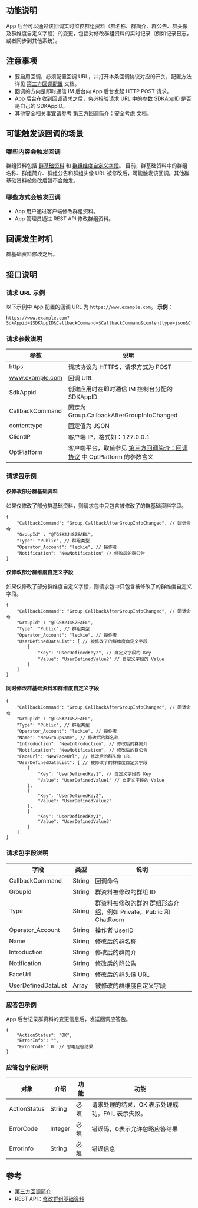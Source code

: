 ## 功能说明
App 后台可以通过该回调实时监控群组资料（群名称、群简介、群公告、群头像及群维度自定义字段）的变更，包括对修改群组资料的实时记录（例如记录日志，或者同步到其他系统）。

## 注意事项

- 要启用回调，必须配置回调 URL，并打开本条回调协议对应的开关，配置方法详见 [第三方回调配置](https://intl.cloud.tencent.com/document/product/1047/34520) 文档。
- 回调的方向是即时通信 IM 后台向 App 后台发起 HTTP POST 请求。
- App 后台在收到回调请求之后，务必校验请求 URL 中的参数 SDKAppID 是否是自己的 SDKAppID。
- 其他安全相关事宜请参考 [第三方回调简介：安全考虑](https://intl.cloud.tencent.com/document/product/1047/34354#.E5.AE.89.E5.85.A8.E8.80.83.E8.99.91) 文档。

## 可能触发该回调的场景

### 哪些内容会触发回调

群组资料包括 [群基础资料](https://intl.cloud.tencent.com/document/product/1047/33529#.E7.BE.A4.E5.9F.BA.E7.A1.80.E8.B5.84.E6.96.99) 和 [群组维度自定义字段](https://intl.cloud.tencent.com/document/product/1047/33529#.E8.87.AA.E5.AE.9A.E4.B9.89.E7.BE.A4.E7.BB.84.E5.BD.A2.E6.80.81)。
目前，群基础资料中的群组名称、群组简介、群组公告和群组头像 URL 被修改后，可能触发该回调。其他群基础资料被修改后暂不会触发。

### 哪些方式会触发回调

- App 用户通过客户端修改群组资料。
- App 管理员通过 REST API 修改群组资料。

## 回调发生时机

群基础资料修改之后。

## 接口说明

### 请求 URL 示例

以下示例中 App 配置的回调 URL 为 `https://www.example.com`。
**示例：**

```
https://www.example.com?SdkAppid=$SDKAppID&CallbackCommand=$CallbackCommand&contenttype=json&ClientIP=$ClientIP&OptPlatform=$OptPlatform
```

### 请求参数说明

| 参数 | 说明 |
| --- | --- |
| https | 请求协议为 HTTPS，请求方式为 POST |
| www.example.com | 回调 URL |
| SdkAppid | 创建应用时在即时通信 IM 控制台分配的 SDKAppID |
| CallbackCommand | 固定为 Group.CallbackAfterGroupInfoChanged |
| contenttype | 固定值为 JSON |
| ClientIP | 客户端 IP，格式如：127.0.0.1 |
| OptPlatform | 客户端平台，取值参见 [第三方回调简介：回调协议](https://intl.cloud.tencent.com/document/product/1047/34354#.E5.9B.9E.E8.B0.83.E5.8D.8F.E8.AE.AE) 中 OptPlatform 的参数含义 |

### 请求包示例
#### 仅修改部分群基础资料

如果仅修改了部分群基础资料，则请求包中只包含被修改了的群基础资料字段。

```
{
    "CallbackCommand": "Group.CallbackAfterGroupInfoChanged", // 回调命令
    "GroupId" : "@TGS#2J4SZEAEL",
    "Type": "Public", // 群组类型
    "Operator_Account": "leckie", // 操作者
    "Notification": "NewNotification" // 修改后的群公告
}
```

#### 仅修改部分群维度自定义字段

如果仅修改了部分群维度自定义字段，则请求包中只包含被修改了的群维度自定义字段。

```
{
    "CallbackCommand": "Group.CallbackAfterGroupInfoChanged", // 回调命令
    "GroupId" : "@TGS#2J4SZEAEL",
    "Type": "Public", // 群组类型
    "Operator_Account": "leckie", // 操作者
    "UserDefinedDataList": [ // 被修改了的群维度自定义字段
        {
            "Key": "UserDefinedKey2", // 自定义字段的 Key
            "Value": "UserDefinedValue2" // 自定义字段的 Value
        }
    ]
}
```

#### 同时修改群基础资料和群维度自定义字段

```
{
    "CallbackCommand": "Group.CallbackAfterGroupInfoChanged", // 回调命令
    "GroupId" : "@TGS#2J4SZEAEL",
    "Type": "Public", // 群组类型
    "Operator_Account": "leckie", // 操作者
    "Name": "NewGroupName", // 修改后的群名称
    "Introduction": "NewIntroduction", // 修改后的群简介
    "Notification": "NewNotification", // 修改后的群公告
    "FaceUrl": "NewFaceUrl", // 修改后的群头像 URL
    "UserDefinedDataList": [ // 被修改了的群维度自定义字段
        {
            "Key": "UserDefinedKey1", // 自定义字段的 Key
            "Value": "UserDefinedValue1" // 自定义字段的 Value
        },
        {
            "Key": "UserDefinedKey2",
            "Value": "UserDefinedValue2"
        },
        {
            "Key": "UserDefinedKey3",
            "Value": "UserDefinedValue3"
        }
    ]
}
```

### 请求包字段说明

| 字段 | 类型 | 说明 |
| --- | --- | --- |
| CallbackCommand | String | 回调命令 |
| GroupId | String | 群资料被修改的群组 ID |
| Type | String | 群资料被修改的群的 [群组形态介绍](https://intl.cloud.tencent.com/document/product/1047/33529#.E7.BE.A4.E7.BB.84.E5.BD.A2.E6.80.81.E4.BB.8B.E7.BB.8D)，例如 Private，Public 和 ChatRoom |
| Operator_Account | String | 操作者 UserID  |
| Name | String | 修改后的群名称 |
| Introduction | String | 修改后的群简介 |
| Notification | String | 修改后的群公告 |
| FaceUrl | String | 修改后的群头像 URL |
| UserDefinedDataList | Array | 被修改的群维度自定义字段 |

### 应答包示例

App 后台记录群资料的变更信息后，发送回调应答包。

```
{
    "ActionStatus": "OK",
    "ErrorInfo": "",
    "ErrorCode": 0  // 忽略应答结果
}
```

### 应答包字段说明

| 对象 | 介绍 | 功能 | 功能 |
| --- | --- | --- | --- |
| ActionStatus | String | 必填 | 请求处理的结果，OK 表示处理成功，FAIL 表示失败。 |
| ErrorCode | Integer | 必填 | 错误码，0表示允许忽略应答结果 |
| ErrorInfo | String | 必填 | 错误信息 |

## 参考

- [第三方回调简介](https://intl.cloud.tencent.com/document/product/1047/34354)
- REST API：[修改群组基础资料](https://intl.cloud.tencent.com/document/product/1047/34962)
